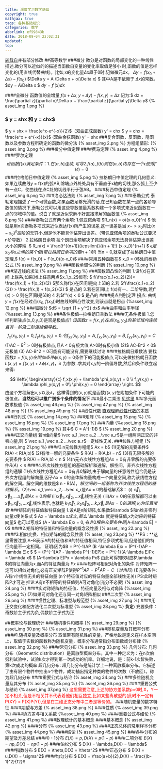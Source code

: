 ```yaml
---
title: 深度学习数学基础
copyright: true
mathjax: true
tags: 各种基础知识
categories: 数学
abbrlink: ef59843b
date: 2018-09-04 22:02:31
updated:
top:
---
```

[转载自](http://www.ai-start.com/dl2017/html/math.html)并有部分修改
##高等数学
###微分
微分是对函数的局部变化的一种线性描述.微分可以近似的的描述当函数自变量的变化率取值足够小
时,函数的值是怎样变化的(用直线代替曲线)。比如,x的变化量$\Delta x$趋于0时,记做微元dx。
$\Delta y = f(x_0 + \Delta x) - f(x_0)$
$\Delta y = A \Delta x + o(\Delta x) $ 其中A是不依赖于 $\Delta x$的常数。
$dy = A\Delta x $
$dy = f'(x)dx$
<!--more-->
####全微分
函数值的全增量 $f(x + \Delta x,y + \Delta y) - f(x,y) = \Delta z$
记为:$ dz = \frac{\partial z}{\partial x}\Delta x + \frac{\partial z}{\partial y}\Delta y$
{% asset_img 1.png %}


### $ y = shx 和 y = chx$
$  y = shx = \frac{e^x-e^{-x}}{2}$（双曲正弦函数) y' = chx
$ y = chx = \frac{e^x + e^{-x}}{x}$ (双曲余弦函数) y' = shx
###复合函数，反函数，隐函数以及参数方程所确定的函数的微分法
{% asset_img 2.png %}
方程组情形: {% asset_img 3.png %}
###微分中值定理
####费马定理
{% asset_img 4.png %}
####罗尔定理
$$
设函数f(x)满足条件：
1.在[a,b]连续,可导
2.f(a),f(b) 则在(a,b)内存在一个 \epsilon 使得 f'(\epsilon) = 0
$$
####拉格朗日中值定理
{% asset_img 5.png %}
拉格朗日中值定理的几何意义: 如果连续曲线y = f(x)的弧AB,除端点外处处具有不垂直于x轴的切线,那么弧上至少有一点C，使曲线在点C处的切线平行于弦AB。
####柯西中值定理
{% asset_img 6.png %}
###洛必达法则
{% asset_img 7.png %}
###泰勒公式
泰勒定理描述了一个可微函数,如果函数足够光滑的话,在已知函数在某一点的各阶导数值的情况下,泰勒公式可以用这些导数值最系数构建一个多项式来近似函数在一点的邻域中的值。说白了就是近似求解不好直接求解的函数值
{% asset_img 8.png %}
####泰勒公式有两个余项:
1.佩亚诺余项 $R_n(x) = o((x-x_0)^n) $ 
他就是用n次泰勒多项式来近似表达f(x)所产生的误差,这一误差是当 $x-> x_0$时比$(x-x_0)^n$高阶的无穷小,但是他不能具体估算出误差。（带佩亚诺余项的泰勒公式要求n阶导数）
2.拉格朗日余项
拉个朗日余项解决了佩亚诺余项无法具体估算出误差大小的弊端.
$ R_n(x) = \frac{f^{(n+1)}(\epsilon)}{(n + 1)!} (x-x_0)^{n+1} $
$\epsilon 是x_0 与x之间的某个值(带拉格朗日余项的要n+1阶)$
当n = 0,就变成了拉格朗日中值定理,$ f(x) = f(x_0) + f'(x_0)(x-x_0)$
####常用五种函数在$ x_0 = 0$处的泰勒公式
{% asset_img 9.png %}
###函数单调性的判断
{% asset_img 10.png %}
###渐近线的求法
{% asset_img 11.png %}
###函数凹凸性的判断
1.设f(x)在区间I上联系,如果对I上任意两点$x_1,x_2$恒有:
$
 f(\frac{x_1+x_2}{2})< \frac{f(x_1) + f(x_2)}{2} $那么称f(x)在区间I是向上凹的
2.若
$f(\frac{x_1+x_2}{2}) >  \frac{f(x_1) + f(x_2)}{2} $ 是凸的
3.若在区间I上 f(x)有一、二阶导数,若$f''(x) > 0$ 则在区间I是凹的
4 若$f''(x) < 0 $ 是凸的
####拐点判别定理
拐点: 曲线$y=f(x)$在经过点$(x_0,f(x_0))$时曲线的凹凸性改变,则该点就是拐点
{%asset_img 12.png %}
###弧微分
$dS = \sqrt {1 + y'^2} dx$
###曲率和曲率半径
{%asset_img 13.png %}
###条件极值--拉格朗日乘数法
####无条件极值
1.怎样判断驻点(x_0,y_0)是否是极值点?
$设函数z=f(x,y)在点(x_0,y_0)的某邻域内连续且有一阶及二阶连续偏导数。$
$$f_x(x_0,y_0) = 0,f_y(x_0,y_0) = 0.令f_{xx}(x_0,y_0) = A,f_{xy}(x_0,y_0) = B,f_{yy}(x_0,y_0) = C$$
(1)$AC -B^2 > 0$时有极值点,且A < 0有极大值,A>0时有极小值
(2)$ AC-B^2 < 0$ 无极值
(3) AC-B^2 = 0可能有可能没有,需要继续讨论
####拉格朗日乘数法
要找函数$z = f(x,y)在附加条件\phi(x,y)=0$条件下的可能极值点,可以先做拉格朗日函数$L(x,y) = f(x,y) + \lambda \phi(x,y) ，\lambda$ 为参数 .求其对x,y的一阶偏导数,然后和条件联立起来得:

$$
\left\{ 
\begin{array}{c}
f_x(x,y) + \lambda \phi_x(x,y) = 0 \\ 
f_y(x,y) + \lambda \phi_y(x,y) = 0\\ 
\phi(x,y) = 0
\end{array}
\right. 
$$
由这个方程解出$x,y$以及$\lambda$，这样得到的$(x,y)$就是函数$f(x,y)$在附加条件下可能的极值点。**当然也可以推广到多个条件的情况下**
###最小二乘法
[见这里](https://statusrank.xyz/2018/09/07/%E6%9C%80%E5%B0%8F%E4%BA%8C%E4%B9%98%E6%B3%95/)
###多元函数求极值
{% asset_img 46.png %}
{% asset_img 47.png %}
{% asset_img 48.png %}
{% asset_img 49.png %}
##线性代数
[直观理解线性代数的本质](https://charlesliuyx.github.io/2017/10/06/%E3%80%90%E7%9B%B4%E8%A7%82%E8%AF%A6%E8%A7%A3%E3%80%91%E7%BA%BF%E6%80%A7%E4%BB%A3%E6%95%B0%E7%9A%84%E6%9C%AC%E8%B4%A8/#%E6%8A%BD%E8%B1%A1%E5%90%91%E9%87%8F%E7%A9%BA%E9%97%B4)
###行列式
{% asset_img 14.png %}
###矩阵
{% asset_img 15.png %}
{% asset_img 16.png %}
{% asset_img 17.png %}
###向量
{%asset_img 18.png %}
{% asset_img 19.png %} 其中$ C = A^{-1}B $
{% asset_img 20.png %}
####正交向量组
若n维向量$ \vec a_1 ,\vec a_2 ...\vec a_r$是一组两两正交的非零向量,则 $ \vec a_1 ,\vec a_2 ...\vec a_r$一定线性无关.
###线性方程组
{% asset_img 21.png %}
####3.n元线性方程组$ Ax = b$
(1)无解的充要条件$ R(A) < R(A,b)$
(2)有唯一解的充要条件 $ R(A) = R(A,b) = n$
(3)有无限多解的充要条件 $ R(A) = R(A,b) < n $
(4)n元齐次线性方程组$Ax=0$有非零解的充要条件$R(A) < n$
####4.齐次线性方程组的基础解析和通解，解空间，非齐次线性方程组的通解
(1)齐次线性方程组$Ax=0$有非0解时,由于解向量的任意线性组合仍是该齐次方程组的解向量,因子$Ax=0$的全体解向量构成一个向量空间,称为该线性方程的解空间。解空间的维数是$ n - R(A)$，解空间的一组基称为齐次线性方程组的基础解系。
(2)$\vec x_1,\vec x_2,...\vec x_r是Ax = 0的基础解系$：
(i) $\vec x_1,\vec x_2,...\vec x_r 是Ax = 0的解$
(ii)$\vec x_1,\vec x_2,...\vec x_r$线性无关
(iii)$Ax = 0$的任意解都可以由 $\vec x_1,\vec x_2,...\vec x_r$线性表示,也就是 $k_1\vec x_1,k_2\vec x_2,...k_r\vec x_r 是Ax= 0的通解,k_i为任意常数$
###矩阵的特征值和特征向量
1.设A是n阶矩阵,如果数$\lambda $和n维非零列向量x使关系式 $ Ax = \lambda x$成立,那么$ \lambda 就是特征值,x为对应的特征向量$ 也可以写成$ (A - \lambda E)x = 0$,有非0解的充要条件是$|A-\lambda E| = 0$
####2.矩阵的特征值和特征向量的概念及性质
{% asset_img 22.png %}
####3.相似变换、相似矩阵的概念及性质
{% asset_img 23.png %}
**PS：**这里需要注意,A~B表示A的特征值和B的特征值相同,特征多项式相同,但是他们的特征向量不一定相同。
证明:因为$B = P^{-1}AP (B -\lambda E)x = (P^{-1}AP - \lambda E)x $ 
$ = (P^{-1}AP - \lambda P^{-1}EP)x = P^{-1}(A-\lambda E)Px = \lambda x$ 
$ (A-\lambda E)Px = \lambda Px$ 由此可得知B对应$\lambda $的特征向量为x,而A的特征向量为 $Px$
####矩阵可相似对角化的条件
对阵矩阵一定可以相似对角化,必有正交矩阵P使得$P^{-1}AP = P^TAP = C（对角阵)$
(1)充要条件: A有n个线性无关的特征向量 (n个特征值对应的特征向量全部线性无关) PS:此时矩阵P才可逆
推论:A有n不相等的特征值则A可对角化(充分不必要)
{% asset_img 24.png %}
####实对称矩阵的特征值、特征向量及相似对角阵
{%asset_img 25.png %}
(7)如果可对角化还与同一对角矩阵相似
###二次型
{% asset_img 26.png %}
####惯性定理、标准型与规范型
{% asset_img 27.png %}
####用正交变化和配方法化二次型为标准型
{% asset_img 28.png %}
**负定:** 充要条件：奇数阶主子式为负,偶数阶主子式为正

##概率论与数理统计
###随机事件和概率
{% asset_img 29.png %}
{% asset_img 30.png %}
{% asset_img 31.png %}
###随机变量及其概率分布
####1.随机变量及概率分布
取值带有随机性的变量，严格地说是定义在样本空间上，取值于实数的函数称为随机变量，概率分布通常指分布函数或分布律
{% asset_img 32.png %}
####常见分布
{% asset_img 33.png %}
几何分布: 几何分布（Geometric distribution）是离散型概率分布。其中一种定义为：在n次伯努利试验中，试验k次才得到第一次成功的机率。详细地说，是：前k-1次皆失败，第k次成功的概率
超几何分布: 超几何分布是统计学上一种离散概率分布。它描述了由有限个物件中抽出n个物件，成功抽出指定种类的物件的次数（不放回）。称为超几何分布
####重要公式与结论
{% asset_img 34.png %}
###多维随机变量及其分布
{% asset_img 35.png %}
{% asset_img 36.png %}
####重要公式与结论
{% asset_img 37.png %}
<font color = "red">这里需要注意,上述的协方差系数p=0时,X，Y一定不相关,但是不相关并不代表着他们相互独立,比如某些离散型的(此时不一定有P(XY) = P(X)P(Y)),但是在二维正态分布中二者是等价的。</font>
###随机变量的数字特征
####期望与方差
{% asset_img 38.png %}
####性质
{% asset_img 39.png %}
####协方差与相关系数
{%asset_img 40.png %}
####重要公式与结论
{% asset_img 41.png %}
###数理统计的基本概念
####基本概念
{% asset_img 42.png %}
####分布
{% asset_img 43.png %}
####正态总体的常用样本分布
{% asset_img 44.png %}
####结论
{% asset_img 45.png %}
###各种分布的期望及方差总结
####0 - 1分布
$E(X) = p,D(X) = p(1-p)$
####二项分布
$E(X) = np,D(X) = np(1-p)$
####泊松分布
$ E(X) = \lambda,D(X) = \lambda$
####指数分布
$ E(X) = \theta,D(X) = \theta^2$
####正态分布
$ E(X) = u,D(X) = \sigma^2$
####均匀分布
$ E(X) = \frac{a+b}{2},D(X) = \frac{(b-1)^2}{12}$